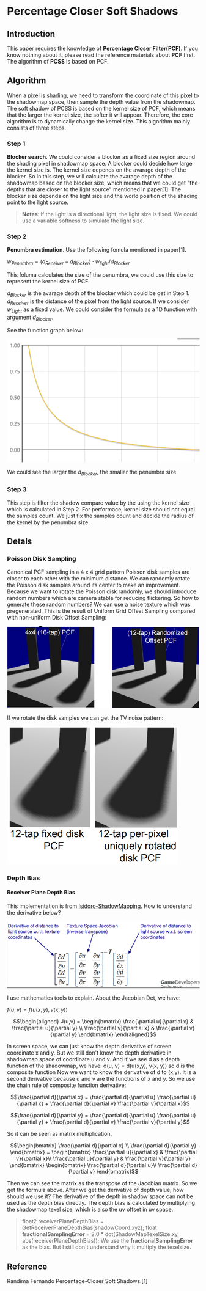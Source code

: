# Percentage Closer Soft Shadows
## Introduction
This paper requires the knowledge of __Percentage Closer Filter(PCF)__. If you know nothing about it, please read the reference materials about __PCF__ first. The algorithm of __PCSS__ is based on PCF.
## Algorithm
When a pixel is shading, we need to transform the coordinate of this pixel to the shadowmap space, then sample the depth value from the shadowmap. 
The soft shadow of PCSS is based on the kernel size of PCF, which means that the larger the kernel size, the softer it will appear. Therefore, the core algorithm is to dynamically change the kernel size.
This algorithm mainly consists of three steps.
### Step 1
__Blocker search__. We could consider a blocker as a fixed size region around the shading pixel in shadowmap space. A blocker could decide how large the kernel size is. The kernel size depends on the avarage depth of the blocker. So in this step, we will calculate the avarage depth of the shadowmap based on the blocker size, which means that we could get "the depths that are closer to the light source" mentioned in paper[1]. The blocker size depends on the light size and the world position of the shading point to the light source.
>**Notes**: If the light is a directional light, the light size is fixed. We could use a variable softness to simulate the light size.

### Step 2
__Penumbra estimation__. Use the following fomula mentioned in paper[1].

$w_{Penumbra} = (d_{Receiver} - d_{Blocker}) \cdot w_{light}/d_{Blocker}$

This foluma calculates the size of the penumbra, we could use this size to represent the kernel size of PCF.

$d_{Blocker}$ is the avarage depth of the blocker which could be get in Step 1. 
$d_{Receiver}$ is the distance of the pixel from the light source. 
If we consider $w_{Light}$ as a fixed value. We could consider the formula as a 1D function with argument $d_{Blocker}$.

See the function graph below:

![](pcss/penumbra_formula.png)

We could see the larger the $d_{Blocker}$, the smaller the penumbra size.


### Step 3
This step is filter the shadow compare value by the using the kernel size which is calculated in Step 2.
For performace, kernel size should not equal the samples count. We just fix the samples count and decide the radius of the kernel by the penumbra size.

## Detals
### Poisson Disk Sampling
Canonical PCF sampling in a 4 x 4 grid pattern
Poisson disk samples are closer to each other with the minimum distance.
We can randomly rotate the Poisson disk samples around its center to make an improvement.
Because we want to rotate the Poisson disk randomly, we should introduce random numbers which are camera stable for reducing flickering.
So how to generate these random numbers? We can use a noise texture which was pregenerated.
This is the result of Uniform Grid Offset Sampling compared with non-uniform Disk Offset Sampling:

![](pcss/poisson_disk_com.png)

If we rotate the disk samples we can get the TV noise pattern:

![](pcss/poisson_disk_com1.png)

### Depth Bias
#### Receiver Plane Depth Bias
This implementation is from [Isidoro-ShadowMapping](https://developer.amd.com/wordpress/media/2012/10/Isidoro-ShadowMapping.pdf).
How to understand the derivative below?

![](pcss/pcss_derivative.png)

I use mathematics tools to explain.
About the Jacobian Det, we have:

$f(u, v) = f(u(x,y), v(x, y))$

```math
\begin{aligned}
J(u,v) = \begin{bmatrix} \frac{\partial u}{\partial x} & \frac{\partial u}{\partial y} \\ \frac{\partial v}{\partial x} & \frac{\partial v}{\partial y} \end{bmatrix}
\end{aligned}
```

In screen space, we can just know the depth derivative of screen coordinate x and y.
But we still don't know the depth derivative in shadowmap space of coordinate u and v.
And if we see d as a depth function of the shadowmap, we have:
d(u, v) = d(u(x,y), v(x, y)) so d is the composite function
Now we want to know the derivative of d to (x,y). It is a second derivative because u and v are the functions of x and y.
So we use the chain rule of composite function derivative:
```math
\frac{\partial d}{\partial x} = \frac{\partial d}{\partial u} \frac{\partial u}{\partial x} + \frac{\partial d}{\partial v} \frac{\partial v}{\partial x}
```
```math
\frac{\partial d}{\partial y} = \frac{\partial d}{\partial u} \frac{\partial u}{\partial y} + \frac{\partial d}{\partial v} \frac{\partial v}{\partial y}
```
So it can be seen as matrix multiplication.

```math
\begin{bmatrix}
\frac{\partial d}{\partial x} \\
\frac{\partial d}{\partial y}
\end{bmatrix} 
= \begin{bmatrix}
\frac{\partial u}{\partial x} & \frac{\partial v}{\partial x}\\ 
\frac{\partial u}{\partial y} & \frac{\partial v}{\partial y}
\end{bmatrix}
\begin{bmatrix}
\frac{\partial d}{\partial u}\\ 
\frac{\partial d}{\partial v}
\end{bmatrix}
```
Then we can see the matrix as the transpose of the Jacobian matrix.
So we get the formula above.
After we get the derivative of depth value, how should we use it?
The derivative of the depth in shadow space can not be used as the depth bias directly.
The depth bias is calculated by multiplying the shadowmap texel size, which is also the uv offset in uv space.
> float2 receiverPlaneDepthBias = GetReceiverPlaneDepthBias(shadowCoord.xyz);
float __fractionalSamplingError__ = 2.0 * dot(ShadowMapTexelSize.xy, abs(receiverPlaneDepthBias));
We use the __fractionalSamplingError__ as the bias.
But I still don't understand why it multiply the texelsize. 

## Reference
Randima Fernando Percentage-Closer Soft Shadows.[1]
